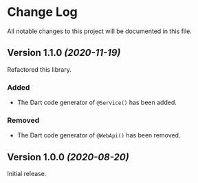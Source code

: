 # Change Log
All notable changes to this project will be documented in this file.

## Version 1.1.0 *(2020-11-19)*
Refactored this library. 

### Added
- The Dart code generator of `@Service()` has been added.

### Removed
- The Dart code generator of `@WebApi()` has been removed.

## Version 1.0.0 *(2020-08-20)*
Initial release.
